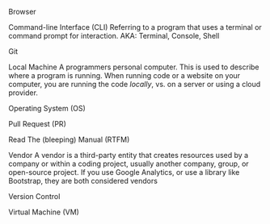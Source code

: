 Browser

Command-line Interface (CLI)
Referring to a program that uses a terminal or command prompt for interaction. AKA: Terminal, Console, Shell

Git

Local Machine
A programmers personal computer. This is used to describe where a program is running. When running code or a website on your computer, you are running the code *locally*, vs. on a server or using a cloud provider.

Operating System (OS)

Pull Request (PR)

Read The (bleeping) Manual (RTFM)

Vendor
A vendor is a third-party entity that creates resources used by a company or within a coding project, usually another company, group, or open-source project. If you use Google Analytics, or use a library like Bootstrap, they are both considered vendors

Version Control

Virtual Machine (VM)